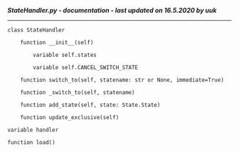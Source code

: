 ***StateHandler.py - documentation - last updated on 16.5.2020 by uuk***
___

    class StateHandler

        function __init__(self)

            variable self.states

            variable self.CANCEL_SWITCH_STATE

        function switch_to(self, statename: str or None, immediate=True)

        function _switch_to(self, statename)

        function add_state(self, state: State.State)

        function update_exclusive(self)

    variable handler

    function load()